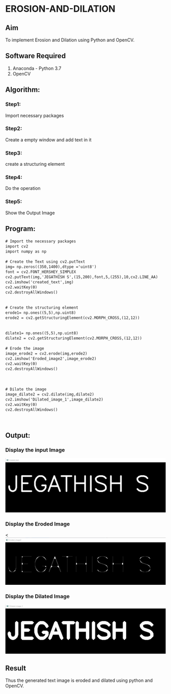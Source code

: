 # EROSION-AND-DILATION

## Aim
To implement Erosion and Dilation using Python and OpenCV.
## Software Required
1. Anaconda - Python 3.7
2. OpenCV
## Algorithm:
### Step1:
Import necessary packages

### Step2:
Create a empty window and add text in it

### Step3:
create a structuring element


### Step4:
Do the operation


### Step5:
Show the Output Image
 
## Program:

``` 
# Import the necessary packages
import cv2
import numpy as np

# Create the Text using cv2.putText
img= np.zeros((350,1400),dtype ='uint8')
font = cv2.FONT_HERSHEY_SIMPLEX
cv2.putText(img,'JEGATHISH S',(15,200),font,5,(255),10,cv2.LINE_AA)
cv2.imshow('created_text',img)
cv2.waitKey(0)
cv2.destroyAllWindows()


# Create the structuring element
erode1= np.ones((5,5),np.uint8)
erode2 = cv2.getStructuringElement(cv2.MORPH_CROSS,(12,12))


dilate1= np.ones((5,5),np.uint8)
dilate2 = cv2.getStructuringElement(cv2.MORPH_CROSS,(12,12))

# Erode the image
image_erode2 = cv2.erode(img,erode2)
cv2.imshow('Eroded_image2',image_erode2)
cv2.waitKey(0)
cv2.destroyAllWindows()



# Dilate the image
image_dilate2 = cv2.dilate(img,dilate2)
cv2.imshow('Dilated_image_1',image_dilate2)
cv2.waitKey(0)
cv2.destroyAllWindows()



```
## Output:

### Display the input Image
![output](org.png)

### Display the Eroded Image
<![output](ero2.png)
### Display the Dilated Image
![output](dil2.png)

## Result
Thus the generated text image is eroded and dilated using python and OpenCV.
